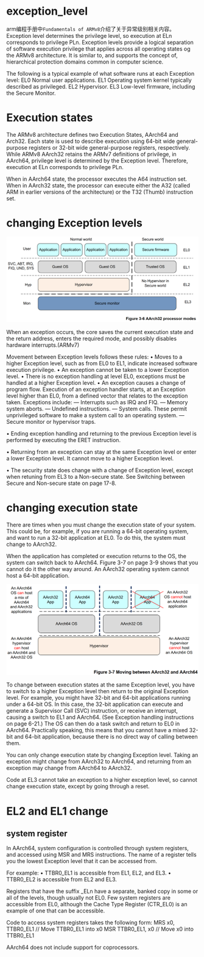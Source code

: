 # exception_level
arm编程手册中`Fundamentals of ARMv8`介绍了关于异常级别相关内容。Exception level determines the privilege level, so execution at ELn corresponds to privilege PLn. Exception levels provide a logical separation of software execution privilege that applies across all operating states og the ARMv8 architecture. It is similar to, and supports the concept of, hierarchical protection domains common in computer science.

The following is a typical example of what software runs at each Exception level:
EL0 Normal user applications.
EL1 Operating system kernel typically described as privileged.
EL2 Hypervisor.
EL3 Low-level firmware, including the Secure Monitor.

# Execution states
The ARMv8 architecture defines two Execution States, AArch64 and Arch32. Each state is used to describe execution using 64-bit wide general-purpose registers or 32-bit wide general-purpose registers, respectively. While ARMv8 AArch32 retains the ARMv7 definitions
of privilege, in AArch64, privilege level is determined by the Exception level. Therefore,
execution at ELn corresponds to privilege PLn.

When in AArch64 state, the processor executes the A64 instruction set. When in AArch32 state,
the processor can execute either the A32 (called ARM in earlier versions of the architecture) or
the T32 (Thumb) instruction set.

# changing Exception levels
 ![](https://raw.githubusercontent.com/later-3/img_picgo/main/img/20240605213511.png)

When an exception occurs, the core saves the
current execution state and the return address, enters the required mode, and possibly disables
hardware interrupts.(ARMv7)

Movement between Exception levels follows these rules:
• Moves to a higher Exception level, such as from EL0 to EL1, indicate increased software
execution privilege.
• An exception cannot be taken to a lower Exception level.
• There is no exception handling at level EL0, exceptions must be handled at a higher
Exception level.
• An exception causes a change of program flow. Execution of an exception handler starts,
at an Exception level higher than EL0, from a defined vector that relates to the exception
taken. Exceptions include:
— Interrupts such as IRQ and FIQ.
— Memory system aborts.
— Undefined instructions.
— System calls. These permit unprivileged software to make a system call to an
operating system.
— Secure monitor or hypervisor traps.

• Ending exception handling and returning to the previous Exception level is performed by
executing the ERET instruction.

• Returning from an exception can stay at the same Exception level or enter a lower
Exception level. It cannot move to a higher Exception level.

• The security state does change with a change of Exception level, except when retuning
from EL3 to a Non-secure state. See Switching between Secure and Non-secure state on
page 17-8.

# changing execution state
There are times when you must change the execution state of your system. This could be, for
example, if you are running a 64-bit operating system, and want to run a 32-bit application at
EL0. To do this, the system must change to AArch32.

When the application has completed or execution returns to the OS, the system can switch back
to AArch64. Figure 3-7 on page 3-9 shows that you cannot do it the other way around. An
AArch32 operating system cannot host a 64-bit application.

![](https://raw.githubusercontent.com/later-3/img_picgo/main/img/20240605215125.png)

To change between execution states at the same Exception level, you have to switch to a higher
Exception level then return to the original Exception level. For example, you might have 32-bit
and 64-bit applications running under a 64-bit OS. In this case, the 32-bit application can
execute and generate a Supervisor Call (SVC) instruction, or receive an interrupt, causing a
switch to EL1 and AArch64. (See Exception handling instructions on page 6-21.) The OS can
then do a task switch and return to EL0 in AArch64. Practically speaking, this means that you
cannot have a mixed 32-bit and 64-bit application, because there is no direct way of calling
between them.

You can only change execution state by changing Exception level. Taking an exception might
change from AArch32 to AArch64, and returning from an exception may change from AArch64
to AArch32.

Code at EL3 cannot take an exception to a higher exception level, so cannot change execution
state, except by going through a reset.

# EL2 and EL1 change
## system register
In AArch64, system configuration is controlled through system registers, and accessed using
MSR and MRS instructions. The name of a register tells you the lowest
Exception level that it can be accessed from.

For example:
• TTBR0_EL1 is accessible from EL1, EL2, and EL3.
• TTBR0_EL2 is accessible from EL2 and EL3.

Registers that have the suffix _ELn have a separate, banked copy in some or all of the levels,
though usually not EL0. Few system registers are accessible from EL0, although the Cache Type
Register (CTR_EL0) is an example of one that can be accessible.

Code to access system registers takes the following form:
MRS x0, TTBR0_EL1 // Move TTBR0_EL1 into x0
MSR TTBR0_EL1, x0 // Move x0 into TTBR0_EL1

AArch64 does not include support for coprocessors. 

